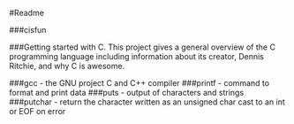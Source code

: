 #Readme

##\#cisfun

###Getting started with C. This project gives a general overview of the C programming language including information about its creator, Dennis Ritchie, and why C is awesome.

###gcc - the GNU project C and C++ compiler
###printf - command to format and print data
###puts - output of characters and strings
###putchar - return the character written as an unsigned char cast to an int or EOF on error
